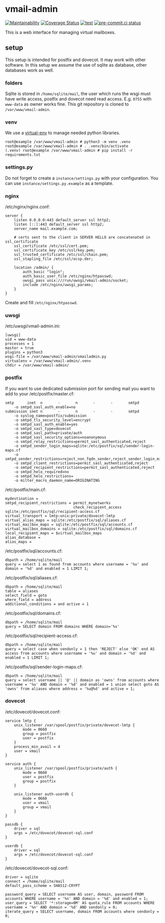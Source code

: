 # vmail-admin
[![Maintainability](https://api.codeclimate.com/v1/badges/63428d0d453b592b15f0/maintainability)](https://codeclimate.com/github/Monschichi/vmail-admin/maintainability)
[![Coverage Status](https://coveralls.io/repos/github/Monschichi/vmail-admin/badge.svg?branch=master)](https://coveralls.io/github/Monschichi/vmail-admin?branch=master)
[![test](https://github.com/Monschichi/vmail-admin/actions/workflows/test.yml/badge.svg)](https://github.com/Monschichi/vmail-admin/actions/workflows/test.yml)
[![pre-commit.ci status](https://results.pre-commit.ci/badge/github/Monschichi/vmail-admin/master.svg)](https://results.pre-commit.ci/latest/github/Monschichi/vmail-admin/master)

This is a web interface for managing virtual mailboxes.

## setup
This setup is intended for postfix and dovecot. It may work with other software.
In this setup we assume the use of sqlite as database, other databases work as well.

### folders
Sqlite is stored in `/home/sqlite/mail`, the user which runs the wsgi must have write access, postfix and dovecot need read access. E.g. `0755` with `www-data` as owner works fine.
This git repository is cloned to `/var/www/vmail-admin`.

### venv
We use a [virtual-env](https://docs.python.org/3/library/venv.html) to manage needed python libraries.
```shell script
root@example /var/www/vmail-admin # python3 -m venv .venv
root@example /var/www/vmail-admin # . .venv/bin/activate
(.venv) root@example /var/www/vmail-admin # pip install -r requirements.txt
```

### settings.py
Do not forget to create a `instance/settings.py` with your configuration. You can use `instance/settings.py.example` as a template.

### nginx
/etc/nginx/nginx.conf:
```
server {
	listen 0.0.0.0:443 default_server ssl http2;
	listen [::]:443 default_server ssl http2;
	server_name mail.example.com;

	# certs sent to the client in SERVER HELLO are concatenated in ssl_certificate
	ssl_certificate /etc/ssl/cert.pem;
	ssl_certificate_key /etc/ssl/key.pem;
	ssl_trusted_certificate /etc/ssl/chain.pem;
    ssl_stapling_file /etc/ssl/ocsp.der;

	location /admin/ {
		auth_basic "login";
		auth_basic_user_file /etc/nginx/htpasswd;
		uwsgi_pass unix:///run/uwsgi/vmail-admin/socket;
		include /etc/nginx/uwsgi_params;
	}
}
```

Create and fill `/etc/nginx/htpasswd`.

### uwsgi
/etc/uwsgi/vmail-admin.ini:
```
[uwsgi]
uid = www-data
processes = 1
master = true
plugins = python3
wsgi-file = /var/www/vmail-admin/vmailadmin.py
virtualenv = /var/www/vmail-admin/.venv
chdir = /var/www/vmail-admin/
```

### postfix
If you want to use dedicated submission port for sending mail you want to add to your /etc/postfix/master.cf:
```
smtp      inet  n       -       n       -       -       smtpd
    -o smtpd_sasl_auth_enable=no
submission inet n       -       n       -       -       smtpd
    -o syslog_name=postfix/submission
    -o smtpd_tls_security_level=encrypt
    -o smtpd_sasl_auth_enable=yes
    -o smtpd_sasl_type=dovecot
    -o smtpd_sasl_path=private/auth
    -o smtpd_sasl_security_options=noanonymous
    -o smtpd_relay_restrictions=permit_sasl_authenticated,reject
    -o smtpd_sender_login_maps=sqlite:/etc/postfix/sql/sender-login-maps.cf
    -o smtpd_sender_restrictions=reject_non_fqdn_sender,reject_sender_login_mismatch,permit_sasl_authenticated,reject
    -o smtpd_client_restrictions=permit_sasl_authenticated,reject
    -o smtpd_recipient_restrictions=permit_sasl_authenticated,reject
    -o smtpd_helo_required=no
    -o smtpd_helo_restrictions=
    -o milter_macro_daemon_name=ORIGINATING
```

/etc/postfix/main.cf:
```
mydestination =
smtpd_recipient_restrictions = permit_mynetworks
                               check_recipient_access sqlite:/etc/postfix/sql/recipient-access.cf
virtual_transport = lmtp:unix:private/dovecot-lmtp
virtual_alias_maps = sqlite:/etc/postfix/sql/aliases.cf
virtual_mailbox_maps = sqlite:/etc/postfix/sql/accounts.cf
virtual_mailbox_domains = sqlite:/etc/postfix/sql/domains.cf
local_recipient_maps = $virtual_mailbox_maps
alias_database =
alias_maps =
```

/etc/postfix/sql/accounts.cf:
```
dbpath = /home/sqlite/mail
query = select 1 as found from accounts where username = '%u' and domain = '%d' and enabled = 1 LIMIT 1;
```

/etc/postfix/sql/aliases.cf:
```
dbpath = /home/sqlite/mail
table = aliases
select_field = goto
where_field = address
additional_conditions = and active = 1
```

/etc/postfix/sql/domains.cf:
```
dbpath = /home/sqlite/mail
query = SELECT domain FROM domains WHERE domain='%s'
```

/etc/postfix/sql/recipient-access.cf:
```
dbpath = /home/sqlite/mail
query = select case when sendonly = 1 then 'REJECT' else 'OK' end AS access from accounts where username = '%u' and domain = '%d' and enabled = 1 LIMIT 1;
```

/etc/postfix/sql/sender-login-maps.cf:
```
dbpath = /home/sqlite/mail
query = select username || '@' || domain as 'owns' from accounts where username = '%u' AND domain = '%d' and enabled = 1 union select goto AS 'owns' from aliases where address = '%u@%d' and active = 1;
```

### dovecot
/etc/dovecot/dovecot.conf:
```
service lmtp {
    unix_listener /var/spool/postfix/private/dovecot-lmtp {
        mode = 0660
        group = postfix
        user = postfix
    }
    process_min_avail = 4
    user = vmail
}

service auth {
    unix_listener /var/spool/postfix/private/auth {
        mode = 0660
        user = postfix
        group = postfix
    }

    unix_listener auth-userdb {
        mode = 0660
        user = vmail
        group = vmail
    }
}

passdb {
    driver = sql
    args = /etc/dovecot/dovecot-sql.conf
}

userdb {
    driver = sql
    args = /etc/dovecot/dovecot-sql.conf
}
```

/etc/dovecot/dovecot-sql.conf:
```
driver = sqlite
connect = /home/sqlite/mail
default_pass_scheme = SHA512-CRYPT

password_query = SELECT username AS user, domain, password FROM accounts WHERE username = '%n' AND domain = '%d' and enabled = 1;
user_query = SELECT '*:storage=0M' AS quota_rule FROM accounts WHERE username = '%n' AND domain = '%d' AND sendonly = 0;
iterate_query = SELECT username, domain FROM accounts where sendonly = 0;
```

